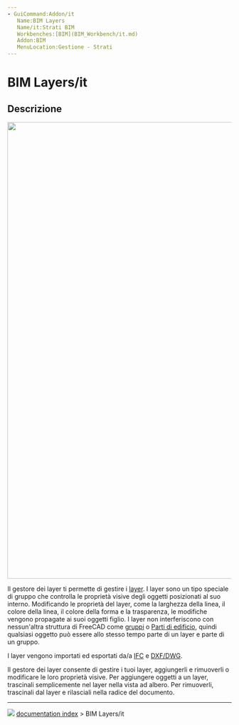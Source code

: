 ```yaml
---
- GuiCommand:Addon/it
   Name:BIM Layers
   Name/it:Strati BIM
   Workbenches:[BIM](BIM_Workbench/it.md)
   Addon:BIM
   MenuLocation:Gestione - Strati
---
```


# BIM Layers/it

## Descrizione

<img alt="" src=images/BIM_layers_screenshot.png  style="width:1024px;">

Il gestore dei layer ti permette di gestire i [layer](Draft_Layer/it.md). I layer sono un tipo speciale di gruppo che controlla le proprietà visive degli oggetti posizionati al suo interno. Modificando le proprietà del layer, come la larghezza della linea, il colore della linea, il colore della forma e la trasparenza, le modifiche vengono propagate ai suoi oggetti figlio. I layer non interferiscono con nessun\'altra struttura di FreeCAD come [gruppi](Std_Group/it.md) o [Parti di edificio](Arch_BuildingPart/it.md), quindi qualsiasi oggetto può essere allo stesso tempo parte di un layer e parte di un gruppo.

I layer vengono importati ed esportati da/a [IFC](Arch_IFC/it.md) e [DXF/DWG](Draft_DXF/it.md).

Il gestore dei layer consente di gestire i tuoi layer, aggiungerli e rimuoverli o modificare le loro proprietà visive. Per aggiungere oggetti a un layer, trascinali semplicemente nel layer nella vista ad albero. Per rimuoverli, trascinali dal layer e rilasciali nella radice del documento.



---
![](images/Button_right.svg) [documentation index](../README.md) > BIM Layers/it
